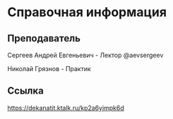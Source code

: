 Справочная информация
========================

## Преподаватель
Сергеев Андрей Евгеньевич - Лектор
@aevsergeev

Николай Грязнов - Практик

## Ссылка
https://dekanatit.ktalk.ru/kp2a6yjmpk6d